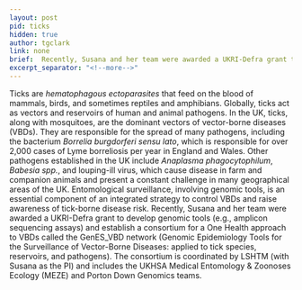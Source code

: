 ```yaml
---
layout: post
pid: ticks
hidden: true
author: tgclark
link: none
brief:  Recently, Susana and her team were awarded a UKRI-Defra grant to develop genomic tools (e.g., amplicon sequencing assays) and establish a consortium for a One Health approach to VBDs called the GenES_VBD network (Genomic Epidemiology Tools for the Surveillance of Vector-Borne Diseases applied to tick species, reservoirs, and pathogens). The consortium is coordinated by LSHTM (with Susana as the PI) and includes the UKHSA Medical Entomology & Zoonoses Ecology (MEZE) and Porton Down Genomics teams.
excerpt_separator: "<!--more-->"
---
```

Ticks are <em>hematophagous ectoparasites</em> that feed on the blood of mammals, birds, and sometimes reptiles and amphibians. Globally, ticks act as vectors and reservoirs of human and animal pathogens. In the UK, ticks, along with mosquitoes, are the dominant vectors of vector-borne diseases (VBDs). They are responsible for the spread of many pathogens, including the bacterium <em>Borrelia burgdorferi sensu lato</em>, which is responsible for over 2,000 cases of Lyme borreliosis per year in England and Wales. Other pathogens established in the UK include <em>Anaplasma phagocytophilum</em>, <em>Babesia spp.</em>, and louping-ill virus, which cause disease in farm and companion animals and present a constant challenge in many geographical areas of the UK. Entomological surveillance, involving genomic tools, is an essential component of an integrated strategy to control VBDs and raise awareness of tick-borne disease risk. Recently, Susana and her team were awarded a UKRI-Defra grant to develop genomic tools (e.g., amplicon sequencing assays) and establish a consortium for a One Health approach to VBDs called the GenES_VBD network (Genomic Epidemiology Tools for the Surveillance of Vector-Borne Diseases: applied to tick species, reservoirs, and pathogens). The consortium is coordinated by LSHTM (with Susana as the PI) and includes the UKHSA Medical Entomology & Zoonoses Ecology (MEZE) and Porton Down Genomics teams.
<!--more-->